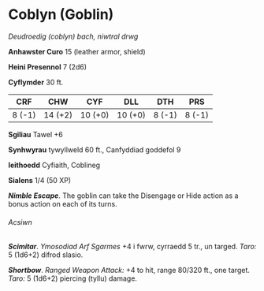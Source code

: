 # Coblyn (Goblin)

*Deudroedig (coblyn) bach, niwtral drwg*

**Anhawster Curo** 15 (leather armor, shield)

**Heini Presennol** 7 (2d6)

**Cyflymder** 30 ft.

| CRF    | CHW     | CYF     | DLL     | DTH    | PRS    |
|--------|---------|---------|---------|--------|--------|
| 8 (-1) | 14 (+2) | 10 (+0) | 10 (+0) | 8 (-1) | 8 (-1) |

**Sgiliau** Tawel +6

**Synhwyrau** tywyllweld 60 ft., Canfyddiad goddefol 9

**Ieithoedd** Cyfiaith, Coblineg

**Sialens** 1/4 (50 XP)

***Nimble Escape***. The goblin can take the Disengage or Hide action as a bonus action on each of its turns.

###### Acsiwn

***Scimitar***. *Ymosodiad Arf Sgarmes* +4 i fwrw, cyrraedd 5 tr., un targed. *Taro:* 5 (1d6+2) difrod slasio.

***Shortbow***. *Ranged Weapon Attack:* +4 to hit, range 80/320 ft., one target. *Taro:* 5 (1d6+2) piercing (tyllu) damage.
